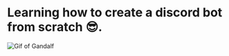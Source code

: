 # Learning how to create a discord bot from scratch 😎.

![Gif of Gandalf](https://i.imgur.com/Z5aV28x.gif)
